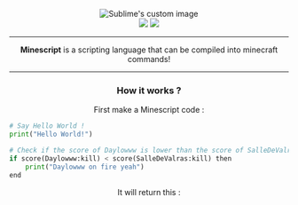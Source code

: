<p align="center">
  <img src="https://github.com/Holiaaa/Minescript/blob/main/logo/MPL%20(1).png?raw=true" alt="Sublime's custom image"/>
  <br>
  <img src="https://img.shields.io/badge/Licence-MIT-blue">
  <img src="https://img.shields.io/badge/Made_in-Python-green">
</p>
<hr>
<p align="center"><b>Minescript</b> is a scripting language that can be compiled into minecraft commands!</p>
<hr>
<h3 align="center">How it works ?</h3>
<p align="center">First make a Minescript code : </p>

```python
# Say Hello World !
print("Hello World!")

# Check if the score of Daylowww is lower than the score of SalleDeValras
if score(Daylowww:kill) < score(SalleDeValras:kill) then
    print("Daylowww on fire yeah")
end
```

<p align="center">It will return this : </p>

